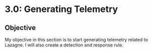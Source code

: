# 3.0: Generating Telemetry
## Objective
My objective in this section is to start generating telemetry related to Lazagne. I will also create a detection and response rule.
